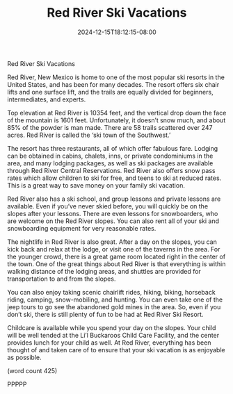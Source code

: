 ﻿---
title: "Red River Ski Vacations"
date: 2024-12-15T18:12:15-08:00
description: "ski vacations Tips for Web Success"
featured_image: "/images/ski vacations.jpg"
tags: ["ski vacations"]
---

Red River Ski Vacations

Red River, New Mexico is home to one of the most 
popular ski resorts in the United States, and has 
been for many decades. The resort offers six chair 
lifts and one surface lift, and the trails are equally 
divided for beginners, intermediates, and experts. 

Top elevation at Red River is 10354 feet, and the 
vertical drop down the face of the mountain is 1601 
feet. Unfortunately, it doesn’t snow much, and about 
85% of the powder is man made. There are 58 trails 
scattered over 247 acres. Red River is called the ‘ski 
town of the Southwest.’

The resort has three restaurants, all of which offer 
fabulous fare. Lodging can be obtained in cabins, 
chalets, inns, or private condominiums in the area, 
and many lodging packages, as well as ski packages 
are available through Red River Central Reservations. 
Red River also offers snow pass rates which allow 
children to ski for free, and teens to ski at reduced 
rates. This is a great way to save money on your 
family ski vacation. 

Red River also has a ski school, and group lessons 
and private lessons are available. Even if you’ve never 
skied before, you will quickly be on the slopes after 
your lessons. There are even lessons for 
snowboarders, who are welcome on the Red River 
slopes. You can also rent all of your ski and 
snowboarding equipment for very reasonable rates.

The nightlife in Red River is also great. After a day 
on the slopes, you can kick back and relax at the 
lodge, or visit one of the taverns in the area. For the 
younger crowd, there is a great game room located 
right in the center of the town. One of the great things 
about Red River is that everything is within walking 
distance of the lodging areas, and shuttles are 
provided for transportation to and from the slopes.

You can also enjoy taking scenic chairlift rides, 
hiking, biking, horseback riding, camping, 
snow-mobiling, and hunting. You can even take one 
of the jeep tours to go see the abandoned gold mines 
in the area. So, even if you don’t ski, there is still 
plenty of fun to be had at Red River Ski Resort.

Childcare is available while you spend your day on 
the slopes. Your child will be well tended at the Li’l 
Buckaroos Child Care Facility, and the center 
provides lunch for your child as well. At Red River, 
everything has been thought of and taken care of to 
ensure that your ski vacation is as enjoyable as 
possible.

(word count 425)

PPPPP






